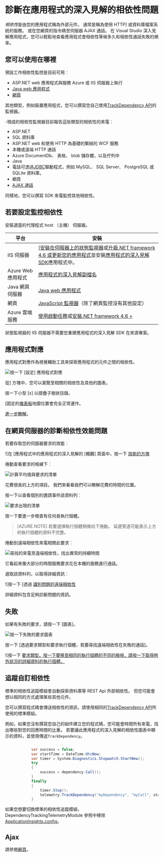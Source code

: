 <properties 
    pageTitle="診斷在應用程式的深入見解的相依性問題" 
    description="尋找失敗和相依性所造成的效能變慢" 
    services="application-insights" 
    documentationCenter=""
    authors="alancameronwills" 
    manager="douge"/>

<tags 
    ms.service="application-insights" 
    ms.workload="tbd" 
    ms.tgt_pltfrm="ibiza" 
    ms.devlang="na" 
    ms.topic="article" 
    ms.date="05/12/2016" 
    ms.author="awills"/>
 
# <a name="diagnosing-issues-with-dependencies-in-application-insights"></a>診斷在應用程式的深入見解的相依性問題


*相依性*是由您的應用程式稱為外部元件。 通常是稱為使用 HTTP] 或資料庫檔案系統的服務。 或在您網頁的指令碼至伺服器 AJAX 通話。 在 Visual Studio 深入見解應用程式，您可以輕鬆地查看應用程式會相依性等候多久和相依性通話失敗的頻率。

## <a name="where-you-can-use-it"></a>您可以使用在哪裡

預設工作相依性監控是目前可用︰

* ASP.NET web 應用程式與服務 Azure 或 IIS 伺服器上執行
* [Java web 應用程式](app-insights-java-agent.md)
* [網頁](https://azure.microsoft.com/blog/ajax-collection-in-application-insights/)

其他類型，例如裝置應用程式，您可以撰寫您自己使用[TrackDependency API](app-insights-api-custom-events-metrics.md#track-dependency)的監視器。

-現成的相依性監視器目前報告這些類型的相依性的來電︰

* ASP.NET
 * SQL 資料庫
 * ASP.NET web 和使用 HTTP 為基礎的繫結的 WCF 服務
 * 本機或遠端 HTTP 通話
 * Azure DocumentDb、 表格、 blob 儲存體，以及佇列中
* Java
 * 電話可透過[JDBC](http://docs.oracle.com/javase/7/docs/technotes/guides/jdbc/)驅動程式，例如 MySQL、 SQL Server、 PostgreSQL 或 SQLite 資料庫。
* 網頁
 * [AJAX 通話](app-insights-javascript.md)

同樣地，您可以撰寫 SDK 來電監控其他相依性。

## <a name="to-set-up-dependency-monitoring"></a>若要設定監控相依性

安裝適當的代理程式 host （主機） 伺服器。

平台 | 安裝
---|---
IIS 伺服器 | [[安裝在伺服器上的狀態監視器](app-insights-monitor-performance-live-website-now.md)或[升級.NET framework 4.6 或更新您的應用程式](http://go.microsoft.com/fwlink/?LinkId=528259)並安裝[應用程式的深入見解 SDK](app-insights-asp-net.md)應用程式中。
Azure Web 應用程式 | [應用程式的深入見解副檔名](app-insights-azure-web-apps.md)
Java 網頁伺服器 | [Java web 應用程式](app-insights-java-agent.md)
網頁 | [JavaScript 監視器](app-insights-javascript.md)（除了網頁監控沒有其他設定）
Azure 雲端服務 |  [使用啟動任務](app-insights-cloudservices.md#dependencies)或[安裝.NET framework 4.6 +](../cloud-services/cloud-services-dotnet-install-dotnet.md)  

狀態監視器的 IIS 伺服器不需要您重建應用程式的深入見解 SDK 在來源專案。 

## <a name="application-map"></a>應用程式對應

應用程式對應作為視覺輔助工具來探索應用程式的元件之間的相依性。 

![按一下 [設定] 應用程式對應](./media/app-insights-dependencies/08.png)

從] 方塊中，您可以瀏覽至相關的相依性及其他的圖表。

按一下小型 [x] 以摺疊子樹狀目錄。

[固定的[儀表板](app-insights-dashboards.md)地圖位置會完全正常運作。

[進一步瞭解](app-insights-app-map.md)。

## <a name="diagnosis"></a>在網頁伺服器的診斷相依性效能問題

若要存取您的伺服器要求的效能︰

![在 [應用程式中的應用程式的深入見解的 [概觀] 頁面中，按一下 [效能的方塊](./media/app-insights-dependencies/01-performance.png)

捲動查看要求的格線下︰

![計算平均值與要求的清單](./media/app-insights-dependencies/02-reqs.png)

花費很長的上方的項目。 我們來看看我們可以瞭解花費的時間的位置。

按一下以查看個別的邀請事件該資料列︰


![要求出現的清單](./media/app-insights-dependencies/03-instances.png)

按一下要進一步檢查有任何長執行個體。

> [AZURE.NOTE] 若要選擇執行個體稍微向下捲動。 延遲管道可能表示上方的執行個體的資料不完整。

捲動到遠端相依性來電相關此要求︰

![尋找的來電至遠端相依性，找出異常的持續時間](./media/app-insights-dependencies/04-dependencies.png)

它看起來像大部分的時間服務要求花在本機的服務進行通話。 

選取該資料列，以取得詳細資訊︰


![按一下 [透過 [識別問題的遠端相依性](./media/app-insights-dependencies/05-detail.png)

詳細資料包含足夠診斷問題的資訊。



## <a name="failures"></a>失敗

如果有失敗的要求，請按一下 [圖表]。

![按一下失敗的要求圖表](./media/app-insights-dependencies/06-fail.png)

按一下 [透過要求類型和要求執行個體，若要尋找遠端相依性在失敗的通話]。


![按一下 [要求類型，按一下要移至相同的執行個體的不同的檢視，請按一下取得例外狀況的詳細資料的執行個體。](./media/app-insights-dependencies/07-faildetail.png)


## <a name="custom-dependency-tracking"></a>追蹤自訂相依性

標準的相依性追蹤模組會自動探索資料庫等 REST Api 外部相依性。 但您可能會想以相同的方式處理某些其他元件。 

您可以撰寫程式碼會傳送相依性的資訊，請使用相同的[TrackDependency API](app-insights-api-custom-events-metrics.md#track-dependency)所使用的標準模組。

例如，如果您沒有撰寫您自己的組件建立您的程式碼，您可能會時間所有來電，找出哪些對您的回應時間的比重。 若要讓此應用程式的深入見解的相依性圖表中顯示的資料，並使用傳送`TrackDependency`。

```C#

            var success = false;
            var startTime = DateTime.UtcNow;
            var timer = System.Diagnostics.Stopwatch.StartNew();
            try
            {
                success = dependency.Call();
            }
            finally
            {
                timer.Stop();
                telemetry.TrackDependency("myDependency", "myCall", startTime, timer.Elapsed, success);
            }
```

如果您想要切換標準的相依性追蹤模組，DependencyTrackingTelemetryModule 參照中移除[ApplicationInsights.config](app-insights-configuration-with-applicationinsights-config.md)。


## <a name="ajax"></a>Ajax

請參閱[網頁](app-insights-javascript.md)。


 